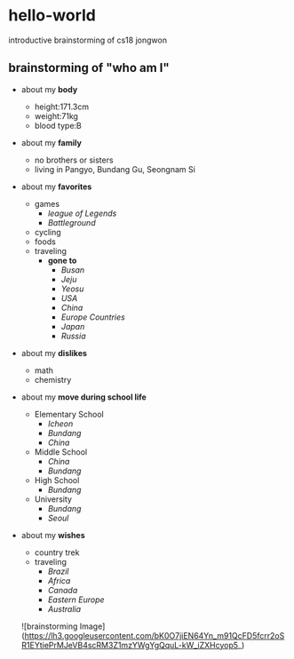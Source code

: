 # hello-world
introductive brainstorming of cs18 jongwon

## brainstorming of "who am I"
- about my **body**
  - height:171.3cm
  - weight:71kg
  - blood type:B
- about my **family**
  - no brothers or sisters
  - living in Pangyo, Bundang Gu, Seongnam Si
- about my **favorites**
  - games
    * *league of Legends*
    * *Battleground*
  - cycling
  - foods
  - traveling
    - **gone to**
      * *Busan*
      * *Jeju*
      * *Yeosu*
      * *USA*
      * *China*
      * *Europe Countries*
      * *Japan*
      * *Russia*
- about my **dislikes**
  - math
  - chemistry
- about my **move during school life**
  - Elementary School
    * *Icheon*
    * *Bundang*
    * *China*
  - Middle School
    * *China*
    * *Bundang*
  - High School
    * *Bundang*
  - University
    * *Bundang*
    * *Seoul*
- about my **wishes**
  - country trek
  - traveling
    * *Brazil*
    * *Africa*
    * *Canada*
    * *Eastern Europe*
    * *Australia*

  ![brainstorming Image]
  (https://lh3.googleusercontent.com/bK0O7jiEN64Yn_m91QcFD5fcrr2oSR1EYtiePrMJeVB4scRM3Z1mzYWgYgQquL-kW_iZXHcyop5_)

